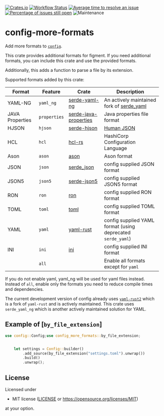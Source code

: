 [![Crates.io](https://img.shields.io/crates/v/config-more-formats.svg)](https://crates.io/crates/config-more-formats)
[![Workflow Status](https://github.com/z0ne-dev/config-more-formats/workflows/main/badge.svg)](https://github.com/z0ne-dev/config-more-formats/actions?query=workflow%3A%22main%22)
[![Average time to resolve an issue](https://isitmaintained.com/badge/resolution/z0ne-dev/config-more-formats.svg)](https://isitmaintained.com/project/z0ne-dev/config-more-formats "Average time to resolve an issue")
[![Percentage of issues still open](https://isitmaintained.com/badge/open/z0ne-dev/config-more-formats.svg)](https://isitmaintained.com/project/z0ne-dev/config-more-formats "Percentage of issues still open")
![Maintenance](https://img.shields.io/badge/maintenance-passively--maintained-yellowgreen.svg)

# config-more-formats

Add more formats to [`config`](https://crates.io/crates/config).

This crate provides additional formats for figment.
If you need additional formats, you can include this crate and use the provided formats.

Additionally, this adds a function to parse a file by its extension.

Supported formats added by this crate:

| Format          | Feature      | Crate                                                                   | Description                                                                      |
|-----------------|--------------|-------------------------------------------------------------------------|----------------------------------------------------------------------------------|
| YAML-NG         | `yaml_ng`    | [serde-yaml-ng](https://crates.io/crates/serde_yaml_ng)                 | An actively maintained fork of [serde_yaml](https://crates.io/crates/serde_yaml) |
| JAVA Properties | `properties` | [serde-java-properties](https://crates.io/crates/serde_java_properties) | Java properties file format                                                      |
| HJSON           | `hjson`      | [serde-hjson](https://crates.io/crates/serde_hjson)                     | [Human JSON](https://hjson.github.io/)                                           |
| HCL             | `hcl`        | [hcl-rs](https://crates.io/crates/hcl)                                  | HashiCorp Configuration Language                                                 |
| Ason            | `ason`       | [ason](https://crates.io/crates/ason)                                   | Ason format                                                                      |
| JSON            | `json`       | [serde_json](https://crates.io/crates/serde_json)                       | config supplied JSON format                                                      |
| JSON5           | `json5`      | [serde-json5](https://crates.io/crates/serde_json5)                     | config supplied JSON5 format                                                     |
| RON             | `ron`        | [ron](https://crates.io/crates/ron)                                     | config supplied RON format                                                       |
| TOML            | `toml`       | [toml](https://crates.io/crates/toml)                                   | config supplied TOML format                                                      |
| YAML            | `yaml`       | [yaml-rust](https://crates.io/crates/yaml-rust)                         | config supplied YAML format (using deprecated `serde_yaml`)                      |
| INI             | `ini`        | [ini](https://crates.io/crates/ini)                                     | config supplied INI format                                                       |
|                 | `all`        |                                                                         | Enable all formats except for `yaml`                                             |

If you do not enable yaml, yaml_ng will be used for yaml files instead.
Instead of `all`, enable only the formats you need to reduce compile times and dependencies.

The current development version of config already uses [`yaml-rust2`](https://crates.io/crates/yaml-rust2)
which is a fork of `yaml-rust` and is actively maintained.
This crate uses `serde_yaml_ng` which is another actively maintained solution for YAML.

## Example of [`by_file_extension`]

```rust
use config::Config;use config_more_formats::by_file_extension;


    let settings = Config::builder()
        .add_source(by_file_extension("settings.toml").unwrap())
        .build()
        .unwrap();

```

## License

Licensed under
* MIT license ([LICENSE](LICENSE) or https://opensource.org/licenses/MIT)

at your option.

